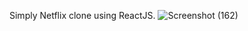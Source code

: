 Simply Netflix clone using ReactJS.
![Screenshot (162)](https://user-images.githubusercontent.com/112431482/203574353-de81242b-a100-4ea6-93ac-b94712b3b61b.png)
